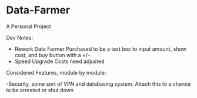 # Data-Farmer

A Personal Project

Dev Notes:

- Rework Data Farmer Purchased to be a text box to input amount, show cost, and buy button with a +/-
- Speed Upgrade Costs need adjusted

Considered Features, module by module:

-Security, some sort of VPN and databasing system. Attach this to a chance to be arrested or shut down